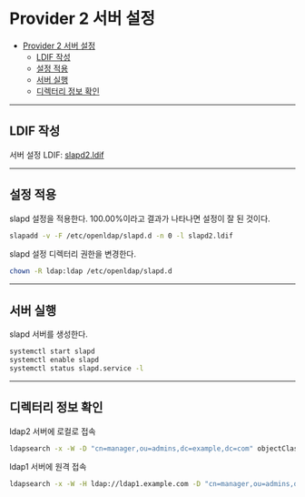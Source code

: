 # Provider 2 서버 설정

- [Provider 2 서버 설정](#provider-2-%ec%84%9c%eb%b2%84-%ec%84%a4%ec%a0%95)
  - [LDIF 작성](#ldif-%ec%9e%91%ec%84%b1)
  - [설정 적용](#%ec%84%a4%ec%a0%95-%ec%a0%81%ec%9a%a9)
  - [서버 실행](#%ec%84%9c%eb%b2%84-%ec%8b%a4%ed%96%89)
  - [디렉터리 정보 확인](#%eb%94%94%eb%a0%89%ed%84%b0%eb%a6%ac-%ec%a0%95%eb%b3%b4-%ed%99%95%ec%9d%b8)

---

## LDIF 작성

서버 설정 LDIF: [slapd2.ldif](/src/slapd2.ldif)

---

## 설정 적용

slapd 설정을 적용한다. 100.00%이라고 결과가 나타나면 설정이 잘 된 것이다.

```bash
slapadd -v -F /etc/openldap/slapd.d -n 0 -l slapd2.ldif
```

slapd 설정 디렉터리 권한을 변경한다.

```bash
chown -R ldap:ldap /etc/openldap/slapd.d
```

---

## 서버 실행

slapd 서버를 생성한다.

```bash
systemctl start slapd
systemctl enable slapd
systemctl status slapd.service -l
```

---

## 디렉터리 정보 확인

ldap2 서버에 로컬로 접속

```bash
ldapsearch -x -W -D "cn=manager,ou=admins,dc=example,dc=com" objectClass=* -b dc=example,dc=com -Z
```

ldap1 서버에 원격 접속

```bash
ldapsearch -x -W -H ldap://ldap1.example.com -D "cn=manager,ou=admins,dc=example,dc=com" objectClass=* -b dc=example,dc=com -Z
```